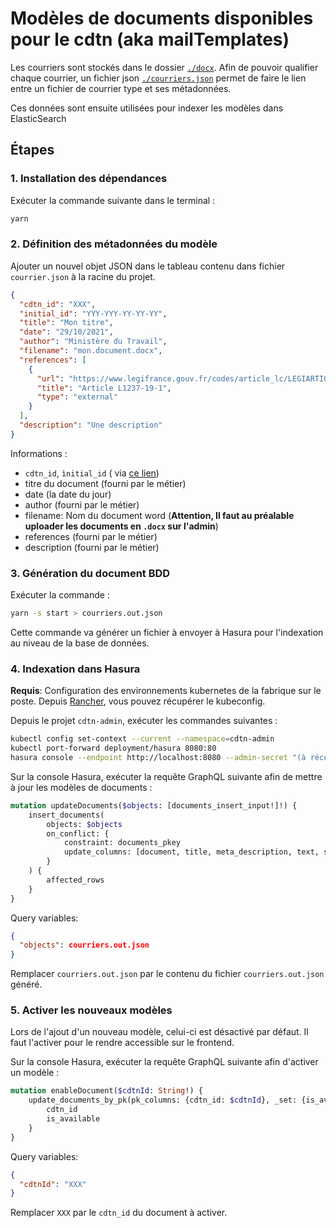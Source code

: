 # Modèles de documents disponibles pour le cdtn (aka mailTemplates)

Les courriers sont stockés dans le dossier [`./docx`](./docx). Afin de pouvoir qualifier chaque courrier, un fichier
json [`./courriers.json`](./courriers.json) permet de faire le lien entre un fichier de courrier type et ses
métadonnées.

Ces données sont ensuite utilisées pour indexer les modèles dans ElasticSearch

## Étapes

### 1. Installation des dépendances

Exécuter la commande suivante dans le terminal :

```bash
yarn
```

### 2. Définition des métadonnées du modèle

Ajouter un nouvel objet JSON dans le tableau contenu dans fichier `courrier.json` à la racine du projet.

```json
{
  "cdtn_id": "XXX",
  "initial_id": "YYY-YYY-YY-YY-YY",
  "title": "Mon titre",
  "date": "29/10/2021",
  "author": "Ministère du Travail",
  "filename": "mon.document.docx",
  "references": [
    {
      "url": "https://www.legifrance.gouv.fr/codes/article_lc/LEGIARTI000036762168/",
      "title": "Article L1237-19-1",
      "type": "external"
    }
  ],
  "description": "Une description"
}
```

Informations :

* `cdtn_id`, `ìnitial_id` (
  via [ce lien](https://preprod-cdtn-admin.dev.fabrique.social.gouv.fr/api/id?source=modeles_de_courriers))
* titre du document (fourni par le métier)
* date (la date du jour)
* author (fourni par le métier)
* filename: Nom du document word (**Attention, Il faut au préalable uploader les documents en `.docx` sur l'admin**)
* references (fourni par le métier)
* description (fourni par le métier)

### 3. Génération du document BDD

Exécuter la commande :

```bash
yarn -s start > courriers.out.json
```

Cette commande va générer un fichier à envoyer à Hasura pour l'indexation au niveau de la base de données.

### 4. Indexation dans Hasura

**Requis**: Configuration des environnements kubernetes de la fabrique sur le poste.
Depuis [Rancher](https://rancher.fabrique.social.gouv.fr/), vous pouvez récupérer le kubeconfig.

Depuis le projet `cdtn-admin`, exécuter les commandes suivantes :

```bash
kubectl config set-context --current --namespace=cdtn-admin
kubectl port-forward deployment/hasura 8080:80
hasura console --endpoint http://localhost:8080 --admin-secret "(à récupérer sur rancher dans le secret hasura)" --project targets/hasura
```

Sur la console Hasura, exécuter la requête GraphQL suivante afin de mettre à jour les modèles de documents :

```graphql
mutation updateDocuments($objects: [documents_insert_input!]!) {
    insert_documents(
        objects: $objects
        on_conflict: {
            constraint: documents_pkey
            update_columns: [document, title, meta_description, text, slug]
        }
    ) {
        affected_rows
    }
}
```

Query variables:

```json
{
  "objects": courriers.out.json
}
```

Remplacer `courriers.out.json` par le contenu du fichier `courriers.out.json` généré.

### 5. Activer les nouveaux modèles

Lors de l'ajout d'un nouveau modèle, celui-ci est désactivé par défaut. Il faut l'activer pour le rendre accessible sur
le frontend.

Sur la console Hasura, exécuter la requête GraphQL suivante afin d'activer un modèle :

```graphql
mutation enableDocument($cdtnId: String!) {
    update_documents_by_pk(pk_columns: {cdtn_id: $cdtnId}, _set: {is_available: true}) {
        cdtn_id
        is_available
    }
}
```

Query variables:

```json
{
  "cdtnId": "XXX"
}
```

Remplacer `XXX` par le `cdtn_id` du document à activer.